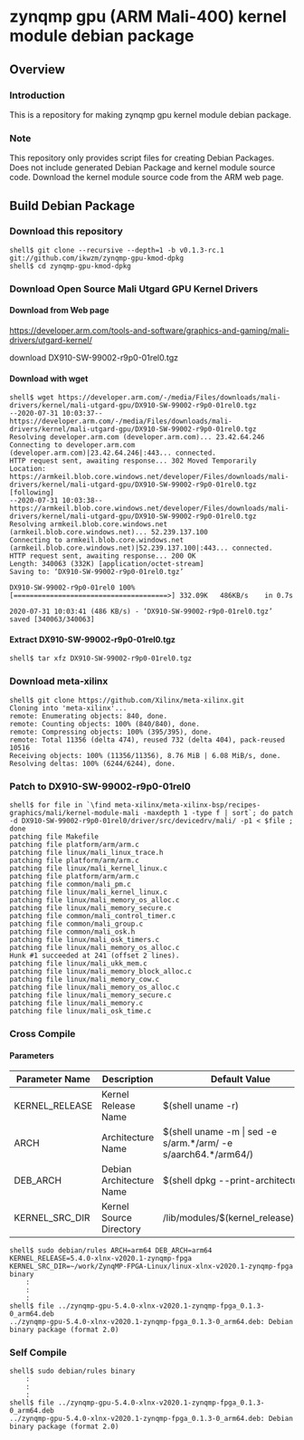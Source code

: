 zynqmp gpu (ARM Mali-400) kernel module debian package
====================================================================================

Overview
------------------------------------------------------------------------------------

### Introduction

This is a repository for making zynqmp gpu kernel module debian package.

### Note

This repository only provides script files for creating Debian Packages. Does not include generated Debian Package and kernel module source code. Download the kernel module source code from the ARM web page.

Build Debian Package
------------------------------------------------------------------------------------

### Download this repository

```console
shell$ git clone --recursive --depth=1 -b v0.1.3-rc.1 git://github.com/ikwzm/zynqmp-gpu-kmod-dpkg
shell$ cd zynqmp-gpu-kmod-dpkg
```

### Download Open Source Mali Utgard GPU Kernel Drivers

#### Download from Web page

https://developer.arm.com/tools-and-software/graphics-and-gaming/mali-drivers/utgard-kernel/

download DX910-SW-99002-r9p0-01rel0.tgz

#### Download with wget

```console
shell$ wget https://developer.arm.com/-/media/Files/downloads/mali-drivers/kernel/mali-utgard-gpu/DX910-SW-99002-r9p0-01rel0.tgz
--2020-07-31 10:03:37--  https://developer.arm.com/-/media/Files/downloads/mali-drivers/kernel/mali-utgard-gpu/DX910-SW-99002-r9p0-01rel0.tgz
Resolving developer.arm.com (developer.arm.com)... 23.42.64.246
Connecting to developer.arm.com (developer.arm.com)|23.42.64.246|:443... connected.
HTTP request sent, awaiting response... 302 Moved Temporarily
Location: https://armkeil.blob.core.windows.net/developer/Files/downloads/mali-drivers/kernel/mali-utgard-gpu/DX910-SW-99002-r9p0-01rel0.tgz [following]
--2020-07-31 10:03:38--  https://armkeil.blob.core.windows.net/developer/Files/downloads/mali-drivers/kernel/mali-utgard-gpu/DX910-SW-99002-r9p0-01rel0.tgz
Resolving armkeil.blob.core.windows.net (armkeil.blob.core.windows.net)... 52.239.137.100
Connecting to armkeil.blob.core.windows.net (armkeil.blob.core.windows.net)|52.239.137.100|:443... connected.
HTTP request sent, awaiting response... 200 OK
Length: 340063 (332K) [application/octet-stream]
Saving to: ‘DX910-SW-99002-r9p0-01rel0.tgz’

DX910-SW-99002-r9p0-01rel0 100%[======================================>] 332.09K   486KB/s    in 0.7s    

2020-07-31 10:03:41 (486 KB/s) - ‘DX910-SW-99002-r9p0-01rel0.tgz’ saved [340063/340063]

```

#### Extract DX910-SW-99002-r9p0-01rel0.tgz

```console
shell$ tar xfz DX910-SW-99002-r9p0-01rel0.tgz
```

### Download meta-xilinx

```console
shell$ git clone https://github.com/Xilinx/meta-xilinx.git
Cloning into 'meta-xilinx'...
remote: Enumerating objects: 840, done.        
remote: Counting objects: 100% (840/840), done.        
remote: Compressing objects: 100% (395/395), done.        
remote: Total 11356 (delta 474), reused 732 (delta 404), pack-reused 10516        
Receiving objects: 100% (11356/11356), 8.76 MiB | 6.08 MiB/s, done.
Resolving deltas: 100% (6244/6244), done.
```

### Patch to DX910-SW-99002-r9p0-01rel0

```console
shell$ for file in `\find meta-xilinx/meta-xilinx-bsp/recipes-graphics/mali/kernel-module-mali -maxdepth 1 -type f | sort`; do patch -d DX910-SW-99002-r9p0-01rel0/driver/src/devicedrv/mali/ -p1 < $file ; done
patching file Makefile
patching file platform/arm/arm.c
patching file linux/mali_linux_trace.h
patching file platform/arm/arm.c
patching file linux/mali_kernel_linux.c
patching file platform/arm/arm.c
patching file common/mali_pm.c
patching file linux/mali_kernel_linux.c
patching file linux/mali_memory_os_alloc.c
patching file linux/mali_memory_secure.c
patching file common/mali_control_timer.c
patching file common/mali_group.c
patching file common/mali_osk.h
patching file linux/mali_osk_timers.c
patching file linux/mali_memory_os_alloc.c
Hunk #1 succeeded at 241 (offset 2 lines).
patching file linux/mali_ukk_mem.c
patching file linux/mali_memory_block_alloc.c
patching file linux/mali_memory_cow.c
patching file linux/mali_memory_os_alloc.c
patching file linux/mali_memory_secure.c
patching file linux/mali_memory.c
patching file linux/mali_osk_time.c
```

### Cross Compile

#### Parameters

| Parameter Name | Description              | Default Value                                                    |
|----------------|--------------------------|------------------------------------------------------------------|
| KERNEL_RELEASE | Kernel Release Name      | $(shell uname -r)                                                |
| ARCH           | Architecture Name        | $(shell uname -m \| sed -e s/arm.\*/arm/ -e s/aarch64.\*/arm64/) |
| DEB_ARCH       | Debian Architecture Name | $(shell dpkg --print-architecture)                               |
| KERNEL_SRC_DIR | Kernel Source Directory  | /lib/modules/$(kernel_release)/build                             |


```console
shell$ sudo debian/rules ARCH=arm64 DEB_ARCH=arm64 KERNEL_RELEASE=5.4.0-xlnx-v2020.1-zynqmp-fpga KERNEL_SRC_DIR=~/work/ZynqMP-FPGA-Linux/linux-xlnx-v2020.1-zynqmp-fpga binary
    :
    :
    :
shell$ file ../zynqmp-gpu-5.4.0-xlnx-v2020.1-zynqmp-fpga_0.1.3-0_arm64.deb 
../zynqmp-gpu-5.4.0-xlnx-v2020.1-zynqmp-fpga_0.1.3-0_arm64.deb: Debian binary package (format 2.0)
```

### Self Compile

```console
shell$ sudo debian/rules binary
    :
    :
    :
shell$ file ../zynqmp-gpu-5.4.0-xlnx-v2020.1-zynqmp-fpga_0.1.3-0_arm64.deb 
../zynqmp-gpu-5.4.0-xlnx-v2020.1-zynqmp-fpga_0.1.3-0_arm64.deb: Debian binary package (format 2.0)
```

